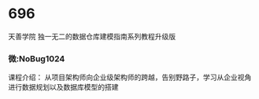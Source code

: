 # 696
天善学院 独一无二的数据仓库建模指南系列教程升级版
### 微:NoBug1024 


课程介绍：
从项目架构师向企业级架构师的跨越，告别野路子，学习从企业视角进行数据规划以及数据库模型的搭建
